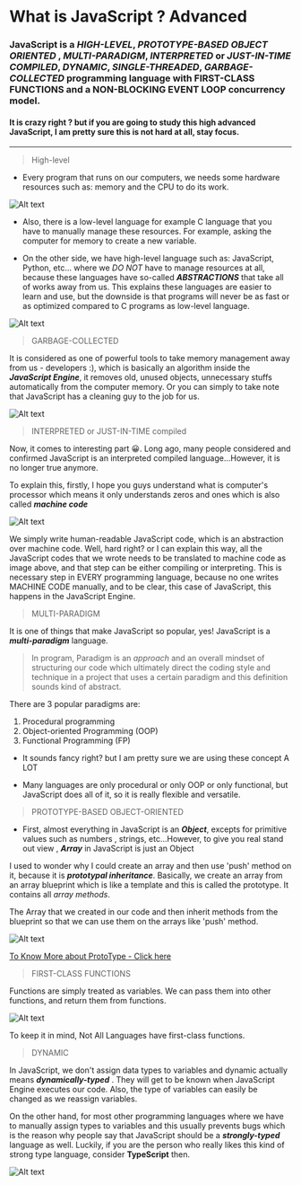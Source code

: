 # What is JavaScript ? Advanced

### JavaScript is a **_HIGH-LEVEL_**, **_PROTOTYPE-BASED OBJECT ORIENTED_** , **_MULTI-PARADIGM_**, **_INTERPRETED_** or **_JUST-IN-TIME COMPILED_**, **_DYNAMIC_**, **_SINGLE-THREADED_**, **_GARBAGE-COLLECTED_** programming language with **FIRST-CLASS FUNCTIONS** and a **NON-BLOCKING EVENT LOOP** concurrency model.

#### It is crazy right ? but if you are going to study this high advanced JavaScript, I am pretty sure this is not hard at all, stay focus.

-----------
> High-level
- Every program that runs on our computers, we needs some hardware resources such as: memory and the CPU to do its work.

![Alt text](/images/highLevelJS/hardware.png)

- Also, there is a low-level language for example C language that you have to manually manage these resources. For example, asking the computer for memory to create a new variable.

- On the other side, we have high-level language such as: JavaScript, Python, etc... where we _DO NOT_ have to manage resources at all, because these languages have so-called **_ABSTRACTIONS_** that take all of works away from us. This explains these languages are easier to learn and use, but the downside is that programs will never be as fast or as optimized compared to C programs as low-level language.

![Alt text](/images/highLevelJS/low&highLang.png)

> GARBAGE-COLLECTED

It is considered as one of powerful tools to take memory management away from us - developers :), which is basically an algorithm inside the **_JavaScript Engine_**, it removes old, unused objects, unnecessary stuffs automatically from the computer memory. Or you can simply to take note that JavaScript has a cleaning guy to the job for us.

![Alt text](/images/highLevelJS/garbageCollected.png)

> INTERPRETED or JUST-IN-TIME compiled

Now, it comes to interesting part 😀. Long ago, many people considered and confirmed JavaScript is an interpreted compiled language...However, it is no longer true anymore.

To explain this, firstly, I hope you guys understand what is computer's processor which means it only understands zeros and ones which is also called **_machine code_**

![Alt text](/images/highLevelJS/machineCode.png)

We simply write human-readable JavaScript code, which is an abstraction over machine code. Well, hard right? or I can explain this way, all the JavaScript codes that we wrote needs to be translated to machine code as image above, and that step can be either compiling or interpreting. This is necessary step in EVERY programming language, because no one writes MACHINE CODE manually, and to be clear, this case of JavaScript, this happens in the JavaScript Engine.

> MULTI-PARADIGM

It is one of things that make JavaScript so popular, yes! JavaScript is a **_multi-paradigm_** language.

> In program, Paradigm is an _approach_ and an overall mindset of structuring our code which ultimately direct the coding style and technique in a project that uses a certain paradigm and this definition sounds kind of abstract. 

There are 3 popular paradigms are:

1. Procedural programming
2. Object-oriented Programming (OOP)
3. Functional Programming (FP)

- It sounds fancy right? but I am pretty sure we are using these concept A LOT

- Many languages are only procedural or only OOP or only functional, but JavaScript does all of it, so it is really flexible and versatile.

> PROTOTYPE-BASED OBJECT-ORIENTED

- First, almost everything in JavaScript is an **_Object_**, excepts for primitive values such as numbers , strings, etc...However, to give you real stand out view , **_Array_** in JavaScript is just an Object

I used to wonder why I could create an array and then use 'push' method on it, because it is **_prototypal inheritance_**. Basically, we create an array from an array blueprint which is like a template and this is called the prototype. It contains all _array methods_.

The Array that we created in our code and then inherit methods from the blueprint so that we can use them on the arrays like 'push' method.

![Alt text](/images/highLevelJS/arrayBluePrint.png)

[To Know More about ProtoType - Click here](./prototype-chain.md)

> FIRST-CLASS FUNCTIONS

Functions are simply treated as variables. We can pass them into other functions, and return them from functions.

![Alt text](/images/highLevelJS/firstClassVar.png)

To keep it in mind, Not All Languages have first-class functions.

> DYNAMIC

In JavaScript, we don't assign data types to variables and dynamic actually means **_dynamically-typed_** . They will get to be known when JavaScript Engine executes our code. Also, the type of variables can easily be changed as we reassign variables.

On the other hand, for most other programming languages where we have to manually assign types to variables and this usually prevents bugs which is the reason why people say that JavaScript should be a **_strongly-typed_** language as well. Luckily, if you are the person who really likes this kind of strong type language, consider __TypeScript__ then.

![Alt text](/images/highLevelJS/dynamic.png)
